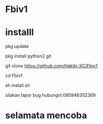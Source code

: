 # Fbiv1

# installl
pkg update

pkg install python2 git

git clone https://github.com/Hakiki-XC/Fbiv1

cd Fbiv1

sh install.sh

silakan lapor bug hubungin:085946352369

# selamata mencoba
